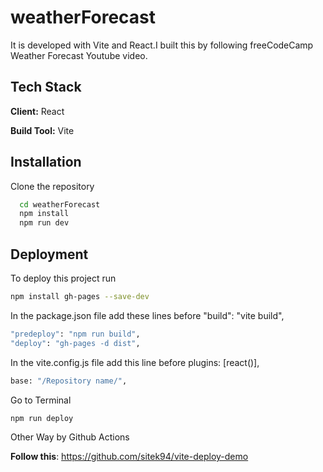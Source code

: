
# weatherForecast

It is developed with Vite and React.I built this by following freeCodeCamp Weather Forecast Youtube video.



## Tech Stack

**Client:** React

**Build Tool:** Vite

## Installation

Clone the repository
```bash
  cd weatherForecast
  npm install
  npm run dev
```
    
## Deployment

To deploy this project run

```bash
npm install gh-pages --save-dev

```
In the package.json file add these lines before "build": "vite build",
```bash
"predeploy": "npm run build",
"deploy": "gh-pages -d dist",
```
In the vite.config.js file add this line before plugins: [react()],
```bash
base: "/Repository name/",
```
Go to Terminal
```bash
npm run deploy
```

Other Way by Github Actions

**Follow this**: https://github.com/sitek94/vite-deploy-demo

